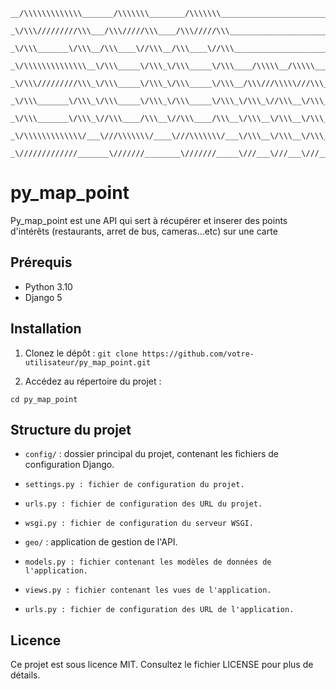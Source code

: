 ```
__/\\\\\\\\\\\\\_______/\\\\\\\________/\\\\\\\__________________________________________/\\\____________/\\\______________________/\\\\\\\\\\\\_        
 _\/\\\/////////\\\___/\\\/////\\\____/\\\/////\\\____________________________________/\\\\\\\__________/\\\\\____________________/\\\//////////__       
  _\/\\\_______\/\\\__/\\\____\//\\\__/\\\____\//\\\__________________________________\/////\\\________/\\\/\\\___________________/\\\_____________      
   _\/\\\\\\\\\\\\\\__\/\\\_____\/\\\_\/\\\_____\/\\\____/\\\\\__/\\\\\____/\\\\\\\\\\_____\/\\\______/\\\/\/\\\_____/\\/\\\\\\___\/\\\____/\\\\\\\_     
    _\/\\\/////////\\\_\/\\\_____\/\\\_\/\\\_____\/\\\__/\\\///\\\\\///\\\_\/\\\//////______\/\\\____/\\\/__\/\\\____\/\\\////\\\__\/\\\___\/////\\\_    
     _\/\\\_______\/\\\_\/\\\_____\/\\\_\/\\\_____\/\\\_\/\\\_\//\\\__\/\\\_\/\\\\\\\\\\_____\/\\\__/\\\\\\\\\\\\\\\\_\/\\\__\//\\\_\/\\\_______\/\\\_   
      _\/\\\_______\/\\\_\//\\\____/\\\__\//\\\____/\\\__\/\\\__\/\\\__\/\\\_\////////\\\_____\/\\\_\///////////\\\//__\/\\\___\/\\\_\/\\\_______\/\\\_  
       _\/\\\\\\\\\\\\\/___\///\\\\\\\/____\///\\\\\\\/___\/\\\__\/\\\__\/\\\__/\\\\\\\\\\_____\/\\\___________\/\\\____\/\\\___\/\\\_\//\\\\\\\\\\\\/__ 
        _\/////////////_______\///////________\///////_____\///___\///___\///__\//////////______\///____________\///_____\///____\///___\////////////____
```

# py_map_point

Py_map_point est une API qui sert à récupérer et inserer des points d'intérêts (restaurants, arret de bus, cameras...etc) sur une carte

## Prérequis

- Python 3.10
- Django 5

## Installation

1. Clonez le dépôt :
`git clone https://github.com/votre-utilisateur/py_map_point.git`


2. Accédez au répertoire du projet :

`cd py_map_point`

<!-- 1. Créez un environnement virtuel :

`python3 -m venv venv`

4. Activez l'environnement virtuel :

`source venv/bin/activate`

5. Installez les dépendances :

`pip install -r requirements.txt`

6. Appliquez les migrations :

`python manage.py migrate`

7. Créez un superutilisateur :

`python manage.py createsuperuser`

8. Lancez le serveur de développement :

`python manage.py runserver`

9. Accédez à l'application à l'adresse suivante : 

` http://127.0.0.1:8000/` -->
 
## Structure du projet
* `config/` : dossier principal du projet, contenant les fichiers de configuration Django.
*     settings.py : fichier de configuration du projet.
*     urls.py : fichier de configuration des URL du projet.
*     wsgi.py : fichier de configuration du serveur WSGI.
* `geo/` : application de gestion de l'API.
*     models.py : fichier contenant les modèles de données de l'application.
*     views.py : fichier contenant les vues de l'application.
*     urls.py : fichier de configuration des URL de l'application.
## Licence
Ce projet est sous licence MIT. Consultez le fichier LICENSE pour plus de détails.
